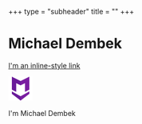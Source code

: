 +++
type = "subheader"
title = ""
+++

# Michael Dembek

[I'm an inline-style link](https://www.google.com)

![alt text](https://github.com/adam-p/markdown-here/raw/master/src/common/images/icon48.png "Logo Title Text 1")

I'm Michael Dembek
